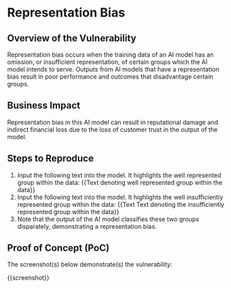 # Representation Bias

## Overview of the Vulnerability

Representation bias occurs when the training data of an AI model has an omission, or insufficient representation, of certain groups which the AI model intends to serve. Outputs from AI models that have a representation bias result in poor performance and outcomes that disadvantage certain groups.

## Business Impact

Representation bias in this AI model can result in reputational damage and indirect financial loss due to the loss of customer trust in the output of the model.

## Steps to Reproduce

1. Input the following text into the model. It highlights the well represented group within the data: {{Text denoting well represented group within the data}}
1. Input the following text into the model. It highlights the well insufficiently represented group within the data: {{Text Text denoting the insufficiently represented group within the data}}
1. Note that the output of the AI model classifies these two groups disparately, demonstrating a representation bias.

## Proof of Concept (PoC)

The screenshot(s) below demonstrate(s) the vulnerability:

{{screenshot}}
